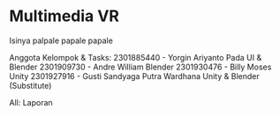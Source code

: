 # Multimedia VR
Isinya palpale papale papale

Anggota Kelompok & Tasks:
2301885440 - Yorgin Ariyanto Pada
UI & Blender
2301909730 - Andre William
Blender
2301930476 - Billy Moses
Unity
2301927916 - Gusti Sandyaga Putra Wardhana
Unity & Blender (Substitute)

All: Laporan
